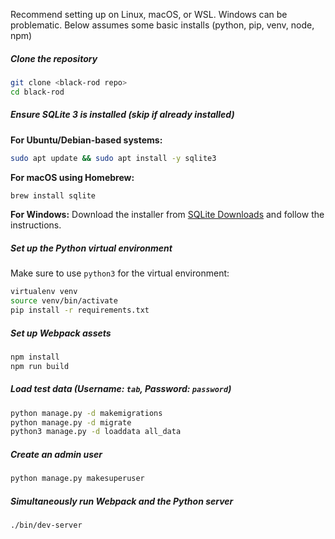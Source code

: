 
Recommend setting up on Linux, macOS, or WSL. Windows can be problematic. Below assumes some basic installs (python, pip, venv, node, npm)

##### Clone the repository
```bash
git clone <black-rod repo>
cd black-rod
```

##### Ensure SQLite 3 is installed (skip if already installed)
**For Ubuntu/Debian-based systems:**
```bash
sudo apt update && sudo apt install -y sqlite3
```

**For macOS using Homebrew:**
```bash
brew install sqlite
```

**For Windows:**
Download the installer from [SQLite Downloads](https://www.sqlite.org/download.html) and follow the instructions.

##### Set up the Python virtual environment
Make sure to use `python3` for the virtual environment:
```bash
virtualenv venv
source venv/bin/activate
pip install -r requirements.txt
```

##### Set up Webpack assets
```bash
npm install
npm run build
```

##### Load test data (Username: `tab`, Password: `password`)
```bash
python manage.py -d makemigrations
python manage.py -d migrate
python3 manage.py -d loaddata all_data
```

##### Create an admin user
```bash
python manage.py makesuperuser
```

##### Simultaneously run Webpack and the Python server
```bash
./bin/dev-server
```

